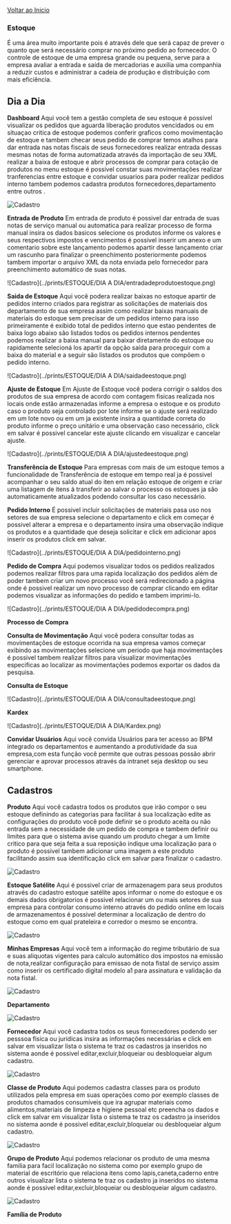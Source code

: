 [Voltar ao Inicio](../)

### Estoque
É uma área muito importante pois é através dele que será capaz de prever o quanto que será necessário comprar no próximo pedido ao fornecedor.
O controle de estoque de uma empresa grande ou pequena, serve para a empresa avaliar a entrada e saída de mercadorias e auxilia uma companhia a reduzir custos e administrar a cadeia de produção e distribuição com mais eficiência.

## Dia a Dia
**Dashboard**
Aqui você tem a gestão completa de seu estoque é possivel visualizar os pedidos que aguarda liberação produtos vencidados ou em situaçao critica de estoque podemos conferir graficos como movimentação de estoque e tambem checar seus pedido de comprar temos atalhos para dar entrada nas notas fiscais de seus fornecedores realizar entrada dessas mesmas notas de forma automatizada através da importação de seu XML realizar a baixa de estoque e abrir processos de comprar para cotação de produtos no menu estoque é possivel constar suas movimentações realizar tranferencias entre estoque e convidar usuarios para poder realizar pedidos interno tambem podemos cadastra produtos fornecedores,departamento entre outros .  

![Cadastro](../prints/ESTOQUE/DIA/diadiaestoque.png)

**Entrada de Produto**
Em entrada de produto é possivel dar
entrada de suas notas de serviço manual ou automatica para realizar processo de forma manual insira os dados basicos selecione os produtos informe os valores e seus respectivos impostos e vencimentos é possivel inserir um anexo e um comentario sobre este lançamento podemos apartir desse lançamento criar um rascunho para finalizar o preenchimento posteriormente podemos tambem importar o arquivo XML da nota enviada pelo fornecedor para preenchimento automático de suas notas.

![Cadastro](../prints/ESTOQUE/DIA A DIA/entradadeprodutoestoque.png)

**Saida de Estoque**
Aqui vocẽ podera realizar baixas no estoque apartir de pedidos interno criados para registrar as solicitações de materiais dos departamento de sua empresa assim como realizar baixas manuais de materiais do estoque sem precisar de um pedidos interno para isso primeiramente é exibido total de pedidos interno que estao pendentes de baixa logo abaixo são listados todos os pedidos internos pendentes podemos realizar a baixa manual para baixar diretamente do estoque ou rapidamente selecioná los apartir da opção saída para proceguir com a baixa do material e a seguir são listados os produtos que compõem o pedido interno.

![Cadastro](../prints/ESTOQUE/DIA A DIA/saidadeestoque.png)

**Ajuste de Estoque**
Em Ajuste de Estoque você podera corrigir o saldos dos produtos de sua empresa de acordo com contagem fisicas realizada nos locais onde estão armazenadas informe a empresa o estoque e os produto caso o produto seja controlado por lote informe se o ajuste será realizado em um lote novo ou em um ja existente insira a quantidade correta do produto informe o preço unitário e uma observação caso necessário, click em salvar é possivel cancelar este ajuste clicando em visualizar e cancelar ajuste.

![Cadastro](../prints/ESTOQUE/DIA A DIA/ajustedeestoque.png)

**Transferência de Estoque**
Para empresas com mais de um estoque temos a funcionalidade de Transferência de estoque em tempo real ja é possivel acompanhar o seu saldo atual do iten em relação estoque de origem e criar uma listagem de itens á transferir ao salvar o processo os estoques ja são automaticamente atualizados podendo consultar los caso necessário.

**Pedido Interno**
É possivel incluir solicitações de materiais pasa uso nos setores de sua empresa selecione o departamento e click em começar é possivel alterar a empresa e o departamento insira uma observação indique os produtos e a quantidade que deseja solicitar e click em adicionar apos inserir os produtos click em salvar.

![Cadastro](../prints/ESTOQUE/DIA A DIA/pedidointerno.png)

**Pedido de Compra**
Aqui podemos visualizar todos os pedidos realizados podemos realizar filtros para uma rapida localização dos pedidos além de poder tambem criar um novo processo você será redirecionado a página onde é possivel realizar um novo processo de comprar clicando em editar podemos visualizar as informações do pedido e tambem imprimi-lo.

![Cadastro](../prints/ESTOQUE/DIA A DIA/pedidodecompra.png)

**Processo de Compra**

**Consulta de Movimentação**
Aqui você podera consultar todas as movimentações de estoque ocorrida na sua empresa vamos começar exibindo as movimentações selecione um periodo que haja movimentações é possivel tambem realizar filtros para visualizar movimentações especificas ao localizar as movimentações podemos exportar os dados da pesquisa.

**Consulta de Estoque**

![Cadastro](../prints/ESTOQUE/DIA A DIA/consultadeestoque.png)

**Kardex**

![Cadastro](../prints/ESTOQUE/DIA A DIA/Kardex.png)

**Convidar Usuários**
Aqui você convida Usuários para ter acesso ao BPM integrado os departamentos e aumentando a produtividade da sua empresa,com esta função você permite que outras pessoas possão abrir gerenciar e aprovar processos através da intranet seja desktop ou seu smartphone.

## Cadastros
**Produto**
Aqui você cadastra todos os produtos que irão compor o seu estoque definindo as categorias para facilitar á sua localização edite as configurações do produto você pode definir se o produto aceita ou não entrada sem a necessidade de um pedido de compra e tambem definir ou limites para que o sistema avise quando um produto chegar a um limite critico para que seja feita a sua reposição indique uma localização para o produto é possivel tambem adicionar uma imagem a este produto facilitando assim sua identificação click em salvar para finalizar o cadastro.

![Cadastro](../prints/ESTOQUE/CADASTROS/cadastrodoproduto.png)

**Estoque Satélite**
Aqui é possivel criar de armazenagem para seus produtos através do cadastro estoque satélite apos informar o nome do estoque e os demais dados obrigatorios é possivel relacionar um ou mais setores de sua empresa para controlar consumo interno através do pedido online em locais de armazenamentos é possivel determinar a localização de dentro do estoque como em qual prateleira e corredor o mesmo se encontra.

![Cadastro](../prints/ESTOQUE/CADASTROS/estoquesatelite.png)

**Minhas Empresas**
Aqui vocẽ tem a informação do regime tributário de sua e suas aliquotas vigentes para calculo automático dos impostos na emissão de nota,realizar configuração para emissao de nota fistal de serviço assim como inserir os certificado digital modelo a1 para assinatura e validação da nota fistal.

![Cadastro](../prints/ESTOQUE/CADASTROS/cadastrominhaempressa.png)

**Departamento**

![Cadastro](../prints/ESTOQUE/CADASTROS/cadastrodedepartamento.png)

**Fornecedor**
Aqui você cadastra todos os seus fornecedores podendo ser pesssoa fisica ou juridicas insira as informações necessárias e click em salvar em visualizar lista o sistema te traz os cadastros ja inseridos no sistema aonde é possivel editar,excluir,bloqueiar ou desbloqueiar algum cadastro.

![Cadastro](../prints/ESTOQUE/CADASTROS/cadastrodefornecedor.png)

**Classe de Produto**
Aqui podemos cadastra classes para os produto utilizados pela empresa em suas operações como por exemplo classes de produtos chamados
consumíveis que ira agrupar materiais como alimentos,materiais de limpeza e higiene pessoal etc preencha os dados e click em salvar em visualizar lista o sistema te traz os cadastro ja inseridos no sistema aonde é possivel editar,excluir,bloqueiar ou desbloqueiar algum cadastro.

![Cadastro](../prints/ESTOQUE/CADASTROS/classedeproduto.png)

**Grupo de Produto**
Aqui podemos relacionar os produto de uma mesma familia para facil localização no sistema como por exemplo grupo de material de escritório que relaciona itens como lapis,caneta,caderno entre outros visualizar lista o sistema te traz os cadastro ja inseridos no sistema aonde é possivel editar,excluir,bloqueiar ou desbloqueiar algum cadastro.

![Cadastro](../prints/ESTOQUE/CADASTROS/grupodeproduto.png)

**Família de Produto**
